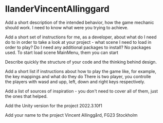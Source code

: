 # IlanderVincentAllinggard
Add a short description of the intended behavior, how the game mechanic should work. I need to know what were you trying to achieve.


Add a short set of instructions for me, as a developer, about what do I need do to in order to take a look at your project - what scene I need to load in order to play? Do I need any additional packages to install?
No packages used. To start load scene MainMenu, them you can start

Describe quickly the structure of your code and the thinking behind design.


Add a short list if instructions about how to play the game like, for example, the key mappings and what do they do
There is two player, you controlle the players with wasd and upp, left, down and right keys respectively. 

Add a list of sources of inspiration - you don't need to cover all of them, just the ones that helped.


Add the Unity version for the project
2022.3.10f1

Add your name to the project
Vincent Allinggård, FG23 Stockholm
